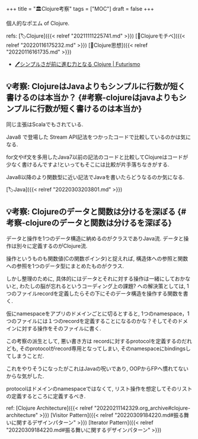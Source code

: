 +++
title = "🏛Clojure考察"
tags = ["MOC"]
draft = false
+++

個人的なポエム of Clojure.

refs: [🏷Clojure]({{< relref "20211111225741.md" >}}) [📝Clojureモチベ]({{< relref "20220116175232.md" >}}) [📝Clojure思想]({{< relref "20220116161735.md" >}})

-   [🖊シンプルさが前に進む力となる Clojure | Futurismo](https://futurismo.biz/archives/4649/)


## 💡考察: ClojureはJavaよりもシンプルに行数が短く書けるのは本当か？ {#考察-clojureはjavaよりもシンプルに行数が短く書けるのは本当か}

同じ主張はScalaでもされている.

Java8 で登場した Stream API記法をつかったコードで比較しているのかは気になる.

for文やif文を多用したJava7以前の記法のコードと比較してClojureはコードが少なく書けるんですよ!といってもそこには比較が片手落ちなきがする.

Java8以降のより関数型に近い記法でJavaを書いたらどうなるのか気になる.

[🏷Java]({{< relref "20220303203801.md" >}})


## 💡考察: Clojureのデータと関数は分けるを深ぼる {#考察-clojureのデータと関数は分けるを深ぼる}

データと操作を1つのデータ構造に納めるのがクラスでありJava流.
データと操作は別々に定義するのがClojure流.

操作というものも関数値(Cの関数ポインタ)と捉えれば,
構造体への参照と関数への参照を1つのデータ型にまとめたものがクラス.

しかし整理のために, 具体的にはデータとそれに対する操作は一緒にしておかないと,
わたしの脳が忘れるというコーディング上の課題? への解決策としては,
1つのファイルrecordを定義したらその下にそのデータ構造を操作する関数を書く.

仮にnamespaceをアプリのドメインごとに切るとすると,
1つのnamespace，1つのファイルには１つのrecordを定義することになるのかな？そしてそのドメインに対する操作をそのファイルに書く.

この考察の派生として, 悪い書き方は recordに対するprotocolを定義するのだれども,
そのprotocolがrecord専用となってしまい, そのnamespaceにbindingsしてしまうことだ.

これをやりそうになったがこれはJavaの呪いであり,
OOPからFPへ慣れてないからな気がした.

protocolはドメインのnamespaceではなくて,
リスト操作を想定してそのリストの定義するところに定義するべき.

ref: [Clojure Architecture]({{< relref "20220211142329.org_archive#clojure-architecture" >}}) [Visitor Pattern]({{< relref "20220309184220.md#振る舞いに関するデザインパターン" >}}) [Iterator Pattern]({{< relref "20220309184220.md#振る舞いに関するデザインパターン" >}})

